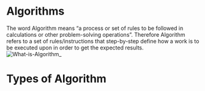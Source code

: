 # Algorithms
The word Algorithm means “a process or set of rules to be followed in calculations or other problem-solving operations”. Therefore Algorithm refers to a set of rules/instructions that step-by-step define how a work is to be executed upon in order to get the expected results.
![What-is-Algorithm_](https://user-images.githubusercontent.com/46878145/70391090-38f34300-1986-11ea-9486-6f46ca2e008a.jpg)
# Types of Algorithm
